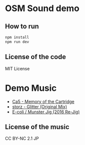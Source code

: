 # OSM Sound demo

## How to run

```bash
npm install
npm run dev
```

## License of the code

MIT License

# Demo Music

- [Ca5 - Memory of the Cartridge](https://www.otherman-records.com/releases/OTMN051)
- [storz - Glitter (Original Mix)](https://www.otherman-records.com/releases/OTMN040)
- [E-coli / Munster Jig (2016 Re-Jig)](https://www.otherman-records.com/releases/OTMN071)

## License of the music

CC BY-NC 2.1 JP
